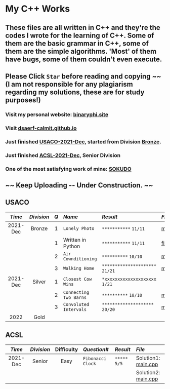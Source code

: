# My C++ Works

## These files are all written in C++ and they're the codes I wrote for the learning of C++. Some of them are the basic grammar in C++, some of them are the simple algorithms. 'Most' of them have bugs, some of them couldn't even execute.

## Please Click `Star` before reading and copying ~~ (I am not responsible for any plagiarism regarding my solutions, these are for study purposes!)
### Visit my personal website: [binaryphi.site][1]
### Visit [dsaerf-calmit.github.io][2]
### Just finished [USACO-2021-Dec][12], started from Division [Bronze][3].
### Just finished [ACSL-2021-Dec][13], Senior Division
### One of the most satisfying work of mine: [SOKUDO][4]
## ~~ Keep Uploading -- Under Construction. ~~

## USACO
| _Time_ | _Division_ | _Q_ | _Name_ | _Result_ | _File_ |
| :----: | :--------: | :-: | :--------- | :--------- | :--------- |
| 2021-Dec | Bronze | 1 | `Lonely Photo` | `***********` `11/11` | [main.cpp][5] |
| | | 1 | Written in Python | `***********` `11/11` | [file.py][14] |
| | | 2 | `Air Cownditioning` | `**********` `10/10` | [main.cpp][6]|
| | | 3 | `Walking Home` | `*********************` `21/21` | [main.cpp][7] |
| 2021-Dec | Silver | 1 | `Closest Cow Wins` | `*xxxxxxxxxxxxxxxxxxxx` `1/21` | | 
| | | 2 | `Connecting Two Barns` | `**********` `10/10` | [main.cpp][8] |
| | | 3 | `Convoluted Intervals` | `********************` `20/20` | [main.cpp][9] |
| 2022 | Gold | | | | |



## ACSL
| _Time_ | _Division_ | Difficulty| _Question#_ | _Result_ | _File_ |
| :----: | :--------: | :-------: | :---------- | :------- | :----- |
| 2021-Dec | Senior | Easy | `Fibonacci Clock` | `*****` `5/5` | Solution1: [main.cpp][10] | 
|  |  |  |  |  | Solution2: [main.cpp][11] | 



[1]: https://binaryphi.site
[2]: https://dsaerf-calmit.github.io
[3]: https://github.com/DSAERF-CALMIT/MyCppFiles/tree/main/USACO
[4]: https://github.com/DSAERF-CALMIT/MyCppFiles/blob/main/Sokudo/main.cpp
[5]: https://github.com/DSAERF-CALMIT/MyCppFiles/blob/main/USACO/USACOBronze%231%232021%2312%23LonelyPhoto/main.cpp
[6]: https://github.com/DSAERF-CALMIT/MyCppFiles/blob/main/USACO/USACOBronze%232%232021%2312%23AirCownditioning/main.cpp
[7]: https://github.com/DSAERF-CALMIT/MyCppFiles/blob/main/USACO/USACOBronze%233%232021%2312%23WalkingHome/main.cpp
[8]: https://github.com/DSAERF-CALMIT/MyCppFiles/blob/main/USACO/USACOSilver%232%232021%2312%23ConnectingTwoBarns/main.cpp
[9]: https://github.com/DSAERF-CALMIT/MyCppFiles/blob/main/USACO/USACOSilver%233%232021%2312%23ConvolutedIntervals/main.cpp
[10]: https://github.com/DSAERF-CALMIT/MyCppFiles/blob/main/ACSL/ACSL%23R1%232021Dec/s1main.cpp
[11]: https://github.com/DSAERF-CALMIT/MyCppFiles/blob/main/ACSL/ACSL%23R1%232021Dec/s2main.cpp
[12]: https://github.com/DSAERF-CALMIT/MyCppFiles#USACO
[13]: https://github.com/DSAERF-CALMIT/MyCppFiles#ACSL
[14]: https://github.com/DSAERF-CALMIT/MyPythonFiles/blob/main/1.py
